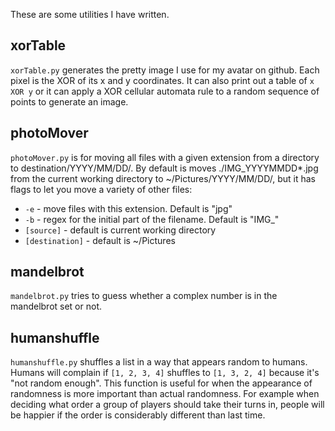These are some utilities I have written.

## xorTable

`xorTable.py` generates the pretty image I use for my avatar on github. Each pixel is the XOR of its x and y coordinates. It can also print out a table of `x XOR y` or it can apply a XOR cellular automata rule to a random sequence of points to generate an image.

## photoMover
`photoMover.py` is for moving all files with a given extension from a directory to destination/YYYY/MM/DD/. By default is moves ./IMG_YYYYMMDD*.jpg from the current working directory to ~/Pictures/YYYY/MM/DD/, but it has flags to let you move a variety of other files:
- `-e` - move files with this extension. Default is "jpg"
- `-b` - regex for the initial part of the filename. Default is "IMG_"
- `[source]` - default is current working directory
- `[destination]` - default is ~/Pictures

## mandelbrot
`mandelbrot.py` tries to guess whether a complex number is in the mandelbrot set or not.

## humanshuffle
`humanshuffle.py` shuffles a list in a way that appears random to humans. Humans will complain if `[1, 2, 3, 4]` shuffles to `[1, 3, 2, 4]` because it's "not random enough". This function is useful for when the appearance of randomness is more important than actual randomness. For example when deciding what order a group of players should take their turns in, people will be happier if the order is considerably different than last time.
